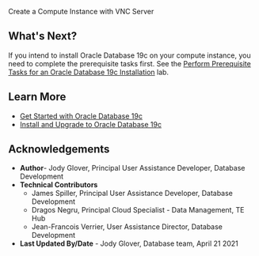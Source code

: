 Create a Compute Instance with VNC Server































## What's Next?

If you intend to install Oracle Database 19c on your compute instance, you need to complete the prerequisite tasks first. See the [Perform Prerequisite Tasks for an Oracle Database 19c Installation](?lab=perform-db19c-prerequisite-tasks.md) lab.


## Learn More

- [Get Started with Oracle Database 19c](https://docs.oracle.com/en/database/oracle/oracle-database/19/)
- [Install and Upgrade to Oracle Database 19c](https://docs.oracle.com/en/database/oracle/oracle-database/19/install-and-upgrade.html)

## Acknowledgements

- **Author**- Jody Glover, Principal User Assistance Developer, Database Development
- **Technical Contributors**
    - James Spiller, Principal User Assistance Developer, Database Development
    - Dragos Negru, Principal Cloud Specialist - Data Management, TE Hub
    - Jean-Francois Verrier, User Assistance Director, Database Development
- **Last Updated By/Date** - Jody Glover, Database team, April 21 2021
